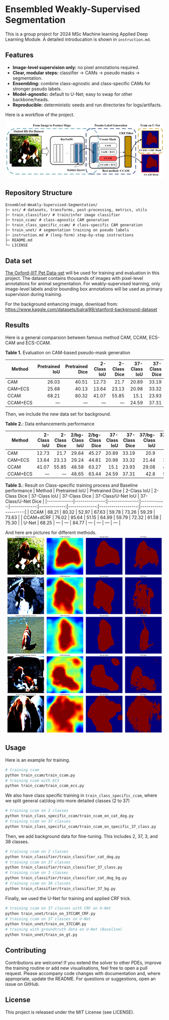 # Ensembled Weakly-Supervised Segmentation

This is a group project for 2024 MSc Machine learning Applied Deep Learning Module. A detailed introducation is shown in `instruction.md`.


## Features
- **Image-level supervision only:** no pixel annotations required.
- **Clear, modular steps:** classifier → CAMs → pseudo masks → segmentation.
- **Ensembling:** combine class-agnostic and class-specific CAMs for stronger pseudo labels.
- **Model-agnostic:** default to U-Net; easy to swap for other backbone/heads.
- **Reproducible:** deterministic seeds and run directories for logs/artifacts.

Here is a workflow of the project.

![workflow](WSSS_Flow.png)

## Repository Structure

```text
Ensembled-Weakly-Supervised-Segmentation/
├─ src/ # datasets, transforms, post-processing, metrics, utils
├─ train_classifier/ # train/infer image classifier
├─ train_ccam/ # class-agnostic CAM generation
├─ train_class_specific_ccam/ # class-specific CAM generation
├─ train_unet/ # segmentation training on pseudo labels
├─ instruction.md # (long-form) step-by-step instructions
├─ README.md
└─ LICENSE
```
## Data set 

[The Oxford-IIIT Pet Data-set](https://www.robots.ox.ac.uk/~vgg/data/pets) will be used for training and evaluation in this project. The dataset contains
thousands of images with pixel-level annotations for animal segmentation. For weakly-supervised
learning, only image-level labels and/or bounding box annotations will be used as primary supervision
during training.

For the background enhancing image, download from: https://www.kaggle.com/datasets/balraj98/stanford-background-dataset

## Results

Here is a general comparsion between famous method CAM, CCAM, ECS-CAM and ECS-CCAM.

**Table 1.** Evaluation on CAM-based pseudo-mask generation

| Method     | Pretrained IoU | Pretrained Dice | 2-Class IoU | 2-Class Dice | 37-Class IoU | 37-Class Dice |
|------------|----------------:|----------------:|------------:|-------------:|-------------:|--------------:|
| CAM        |           26.03 |           40.51 |       12.73 |        21.7  |        20.89 |         33.19 |
| CAM+ECS    |           25.68 |           40.13 |       13.64 |        23.13 |        20.98 |         33.32 |
| CCAM       |           68.21 |           80.32 |       41.07 |        55.85 |        15.1  |         23.93 |
| CCAM+ECS   |              —  |              —  |          —  |           —  |        24.59 |         37.31 |

Then, we include the new data set for background.

**Table 2.**: Data enhancements performance

| Method     | 2-Class IoU | 2-Class Dice | 2/bg-Class IoU | 2/bg-Class Dice | 37-Class IoU | 37-Class Dice | 37/bg-Class IoU | 37/bg-Class Dice |
|------------|-------------:|-------------:|----------------:|----------------:|-------------:|--------------:|----------------:|----------------:|
| CAM        |        12.73 |         21.7 |           29.64 |           45.27 |        20.89 |         33.19 |           20.9  |           33.2  |
| CAM+ECS    |        13.64 |        23.13 |           29.24 |           44.81 |        20.98 |         33.32 |          21.44  |          33.96  |
| CCAM       |        41.07 |        55.85 |           48.58 |           63.27 |         15.1 |         23.93 |          29.08  |          41.76  |
| CCAM+ECS   |            — |            — |           48.65 |           63.44 |        24.59 |         37.31 |           42.8  |          58.36  |


**Table 3.**: Result on Class-specific training process and Baseline performance
| Method      | Pretrained IoU | Pretrained Dice | 2-Class IoU | 2-Class Dice | 37-Class IoU | 37-Class Dice | 37-Class/U-Net IoU | 37-Class/U-Net Dice |
|-------------|---------------:|---------------:|------------:|-------------:|-------------:|--------------:|-------------------:|--------------------:|
| CCAM        |          68.21 |          80.32 |       52.97 |        67.63 |        59.78 |         73.26 |              59.29 |               73.63 |
| CCAM+dCRF   |          76.02 |          85.64 |       51.15 |        64.99 |        59.79 |         72.32 |              61.58 |               75.30 |
| U-Net       |          68.25 |              — |           — |        84.77 |            — |             — |                  — |                   — |

And here are pictures for different methods.
![Train_Pic](basset_hound_ccam_13_visualization.png)

## Usage
Here is an example for training.

```bash
# training ccam
python train_ccam/train_ccam.py
# training ccam with ECS 
python train_ccam/train_ccam_ecs.py
```

We also have class specific training in `train_class_specific_ccam`, where we split general cat/dog into more detailed classes (2 to 37)

```bash
# training ccam on 2 classes
python train_class_specific_ccam/train_ccam_on_cat_dog.py
# training ccam on 37 classes
python train_class_specific_ccam/train_ccam_on_specific_37_class.py
```
Then, we add background data for fine-tuning. This includes 2, 37, 3, and 38 classes.

```bash
# training ccam on 2 classes
python train_classifier/train_classifier_cat_dog.py
# training ccam on 37 classes
python train_classifier/train_classifier_37_class.py
# training ccam on 3 classes
python train_classifier/train_classifier_cat_dog_bg.py
# training ccam on 38 classes
python train_classifier/train_classifier_37_bg.py
```

Finally, we used the U-Net for training and applied CRF trick.
```bash
# training ccam on 37 classes with CRF on U-Net
python train_unet/train_on_37CCAM_CRF.py
# training ccam on 37 classes on U-Net
python train_unet/train_on_37CCAM.py
# training with groundtruth data on U-Net (Baseline)
python train_unet/train_on_gt.py
```

## Contributing
Contributions are welcome! If you extend the solver to other PDEs, improve the training routine or add new visualisations, feel free to open a pull request. Please accompany code changes with documentation and, where appropriate, update the README. For questions or suggestions, open an issue on GitHub.

## License
This project is released under the MIT License (see LICENSE).